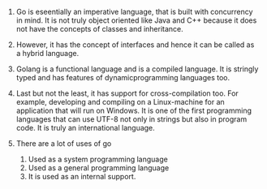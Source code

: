 1. Go is eseentially an imperative language, that is built with concurrency in mind. It is not truly object oriented like Java and C++ because it does not have the concepts of classes and inheritance.

2. However, it has the concept of interfaces and hence it can be called as a hybrid language.

3. Golang is a functional language and is a compiled language. It is stringly typed and has features of dynamicprogramming languages too.

4. Last but not the least, it has support for cross-compilation too. For example, developing and compiling on a Linux-machine for an application that will run on Windows. It is one of the first programming languages that can use UTF-8 not only in strings but also in program code. It is truly an international language.

5. There are a lot of uses of go

    1. Used as a system programming language
    2. Used as a general programming language
    3. It is used as an internal support.

